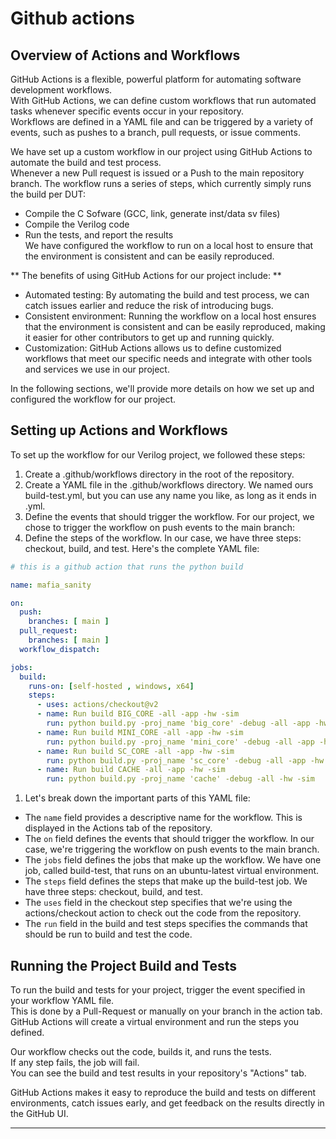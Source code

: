 
# Github actions
## Overview of Actions and Workflows
GitHub Actions is a flexible, powerful platform for automating software development workflows.  
With GitHub Actions, we can define custom workflows that run automated tasks whenever specific events occur in your repository.  
Workflows are defined in a YAML file and can be triggered by a variety of events, such as pushes to a branch, pull requests, or issue comments.

We have set up a custom workflow in our project using GitHub Actions to automate the build and test process.  
Whenever a new Pull request is issued or a Push to the main repository branch. 
The workflow runs a series of steps, which currently simply runs the build per DUT:  
- Compile the C Sofware (GCC, link, generate inst/data sv files)   
- Compile the Verilog code  
- Run the tests, and report the results   
We have configured the workflow to run on a local host to ensure that the environment is consistent and can be easily reproduced.

** The benefits of using GitHub Actions for our project include: **
 
- Automated testing: By automating the build and test process, we can catch issues earlier and reduce the risk of introducing bugs.
- Consistent environment: Running the workflow on a local host ensures that the environment is consistent and can be easily reproduced, making it easier for other contributors to get up and running quickly.
- Customization: GitHub Actions allows us to define customized workflows that meet our specific needs and integrate with other tools and services we use in our project.  
  
In the following sections, we'll provide more details on how we set up and configured the workflow for our project.  

## Setting up Actions and Workflows
To set up the workflow for our Verilog project, we followed these steps:
1. Create a .github/workflows directory in the root of the repository.
1. Create a YAML file in the .github/workflows directory. We named ours build-test.yml, but you can use any name you like, as long as it ends in .yml.
1. Define the events that should trigger the workflow. For our project, we chose to trigger the workflow on push events to the main branch:
1. Define the steps of the workflow. In our case, we have three steps: checkout, build, and test. Here's the complete YAML file:
```yaml
# this is a github action that runs the python build

name: mafia_sanity

on:
  push:
    branches: [ main ]
  pull_request:
    branches: [ main ]
  workflow_dispatch:

jobs:
  build:
    runs-on: [self-hosted , windows, x64]
    steps:
      - uses: actions/checkout@v2
      - name: Run build BIG_CORE -all -app -hw -sim
        run: python build.py -proj_name 'big_core' -debug -all -app -hw -sim
      - name: Run build MINI_CORE -all -app -hw -sim
        run: python build.py -proj_name 'mini_core' -debug -all -app -hw -sim
      - name: Run build SC_CORE -all -app -hw -sim 
        run: python build.py -proj_name 'sc_core' -debug -all -app -hw -sim
      - name: Run build CACHE -all -app -hw -sim 
        run: python build.py -proj_name 'cache' -debug -all -hw -sim
```
1. Let's break down the important parts of this YAML file:
- The ```name``` field provides a descriptive name for the workflow. This is displayed in the Actions tab of the repository.
- The ```on``` field defines the events that should trigger the workflow. In our case, we're triggering the workflow on push events to the main branch.
- The ```jobs``` field defines the jobs that make up the workflow. We have one job, called build-test, that runs on an ubuntu-latest virtual environment.
- The ```steps``` field defines the steps that make up the build-test job. We have three steps: checkout, build, and test.
- The ```uses``` field in the checkout step specifies that we're using the actions/checkout action to check out the code from the repository.
- The ```run``` field in the build and test steps specifies the commands that should be run to build and test the code.

## Running the Project Build and Tests
To run the build and tests for your project, trigger the event specified in your workflow YAML file.  
This is done by a Pull-Request or manually on your branch in the action tab.
GitHub Actions will create a virtual environment and run the steps you defined.

Our workflow checks out the code, builds it, and runs the tests.   
If any step fails, the job will fail.  
You can see the build and test results in your repository's "Actions" tab.  

GitHub Actions makes it easy to reproduce the build and tests on different environments, catch issues early, and get feedback on the results directly in the GitHub UI.  
***
